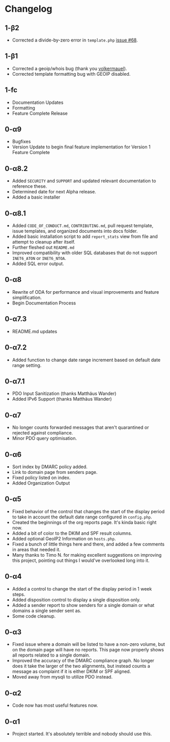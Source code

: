 # Changelog

## 1-β2
- Corrected a divide-by-zero error in `template.php` [issue #68](https://github.com/userjack6880/Open-DMARC-Analyzer/issues/68).

## 1-β1
- Corrected a geoip/whois bug (thank you [volkermauel](https://github.com/userjack6880/Open-DMARC-Analyzer/commits?author=volkermauel)).
- Corrected template formatting bug with GEOIP disabled.

## 1-fc
- Documentation Updates
- Formatting
- Feature Complete Release

## 0-α9
- Bugfixes
- Version Update to begin final feature implementation for Version 1 Feature Complete

## 0-α8.2
- Added `SECURITY` and `SUPPORT` and updated relevant documentation to reference these.
- Determined date for next Alpha release.
- Added a basic installer

## 0-α8.1

- Added `CODE_OF_CONDUCT.md`, `CONTRIBUTING.md`, pull request template, issue templates, and organized documents into docs folder.
- Added basic installation script to add `report_stats` view from file and attempt to cleanup after itself.
- Further fleshed out `README.md`
- Improved compatibility with older SQL databases that do not support `INET6_ATON` or `INET6_NTOA`.
- Added SQL error output.

## 0-α8

- Rewrite of ODA for performance and visual improvements and feature simplification.
- Begin Documentation Process

## 0-α7.3

- README.md updates

## 0-α7.2

- Added function to change date range increment based on default date range setting.

## 0-α7.1

- PDO Input Sanitization (thanks Matthäus Wander)
- Added IPv6 Support (thanks Matthäus Wander)

## 0-α7
- No longer counts forwarded messages that aren't quarantined or rejected against compliance.
- Minor PDO query optimisation.

## 0-α6
- Sort index by DMARC policy added.
- Link to domain page from senders page.
- Fixed policy listed on index.
- Added Organization Output

## 0-α5
- Fixed behavior of the control that changes the start of the display period to take in account the default date range configured in `config.php`.
- Created the beginnings of the org reports page. It's kinda basic right now.
- Added a bit of color to the DKIM and SPF result columns.
- Added optional GeoIP2 Information on `hosts.php`.
- Fixed a bunch of little things here and there, and added a few comments in areas that needed it.
- Many thanks to Timo N. for making excellent suggestions on improving this project, pointing out things I would've overlooked long into it.

## 0-α4
- Added a control to change the start of the display period in 1 week steps.
- Added disposition control to display a single disposition only.
- Added a sender report to show senders for a single domain or what domains a single sender sent as.
- Some code cleanup.

## 0-α3

- Fixed issue where a domain will be listed to have a non-zero volume, but on the domain page will have no reports. This page now properly shows all reports related to a single domain.
- Improved the accuracy of the DMARC compliance graph. No longer does it take the larger of the two alignments, but instead counts a message as complaint if it is either DKIM or SPF aligned.
- Moved away from mysqli to utilize PDO instead.

## 0-α2

- Code now has most useful features now.

## 0-α1

- Project started. It's absolutely terrible and nobody should use this.
